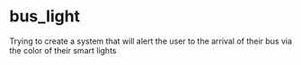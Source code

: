 # bus_light
Trying to create a system that will alert the user to the arrival of their bus via the color of their smart lights
